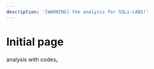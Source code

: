 ```yaml
---
description: '[WARNING] the analysis for SQLi-LABS!'
---
```


# Initial page

analysis with codes。 





